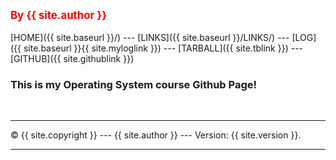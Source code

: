 ---
---
<span style="color:red; font-weight:bold; font-size:larger;">By {{ site.author }}</span>
<br><br>
[HOME]({{ site.baseurl }}/) ---
[LINKS]({{ site.baseurl }}/LINKS/) ---
[LOG]({{ site.baseurl }}{{ site.myloglink }}) ---
[TARBALL]({{ site.tblink }}) ---
[GITHUB]({{ site.githublink }})
<br>

### This is my Operating System course Github Page!
<br>
<hr>
&copy; {{ site.copyright }} --- {{ site.author }} --- Version: {{ site.version }}.
<hr>
<br>
